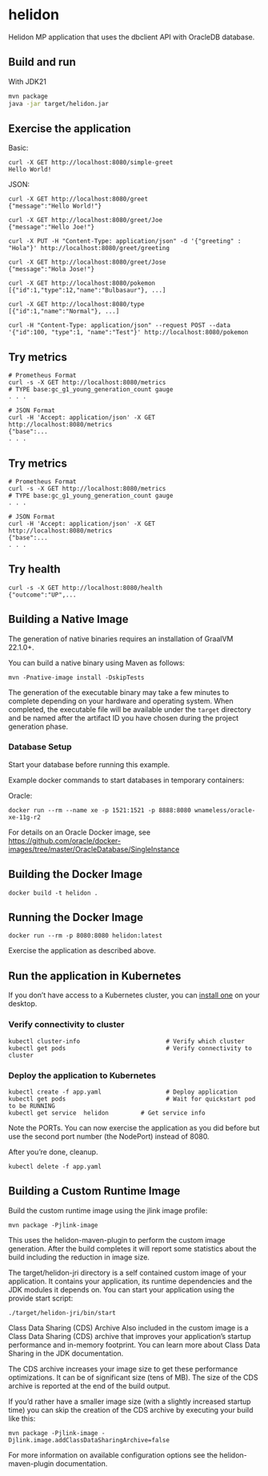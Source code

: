 # helidon

Helidon MP application that uses the dbclient API with OracleDB database.

## Build and run


With JDK21
```bash
mvn package
java -jar target/helidon.jar
```

## Exercise the application

Basic:
```
curl -X GET http://localhost:8080/simple-greet
Hello World!
```


JSON:
```
curl -X GET http://localhost:8080/greet
{"message":"Hello World!"}

curl -X GET http://localhost:8080/greet/Joe
{"message":"Hello Joe!"}

curl -X PUT -H "Content-Type: application/json" -d '{"greeting" : "Hola"}' http://localhost:8080/greet/greeting

curl -X GET http://localhost:8080/greet/Jose
{"message":"Hola Jose!"}
```

```
curl -X GET http://localhost:8080/pokemon
[{"id":1,"type":12,"name":"Bulbasaur"}, ...]

curl -X GET http://localhost:8080/type
[{"id":1,"name":"Normal"}, ...]

curl -H "Content-Type: application/json" --request POST --data '{"id":100, "type":1, "name":"Test"}' http://localhost:8080/pokemon
```


## Try metrics

```
# Prometheus Format
curl -s -X GET http://localhost:8080/metrics
# TYPE base:gc_g1_young_generation_count gauge
. . .

# JSON Format
curl -H 'Accept: application/json' -X GET http://localhost:8080/metrics
{"base":...
. . .
```



## Try metrics

```
# Prometheus Format
curl -s -X GET http://localhost:8080/metrics
# TYPE base:gc_g1_young_generation_count gauge
. . .

# JSON Format
curl -H 'Accept: application/json' -X GET http://localhost:8080/metrics
{"base":...
. . .
```


## Try health

```
curl -s -X GET http://localhost:8080/health
{"outcome":"UP",...

```


## Building a Native Image

The generation of native binaries requires an installation of GraalVM 22.1.0+.

You can build a native binary using Maven as follows:

```
mvn -Pnative-image install -DskipTests
```

The generation of the executable binary may take a few minutes to complete depending on
your hardware and operating system. When completed, the executable file will be available
under the `target` directory and be named after the artifact ID you have chosen during the
project generation phase.



### Database Setup

Start your database before running this example.

Example docker commands to start databases in temporary containers:

Oracle:
```
docker run --rm --name xe -p 1521:1521 -p 8888:8080 wnameless/oracle-xe-11g-r2
```
For details on an Oracle Docker image, see https://github.com/oracle/docker-images/tree/master/OracleDatabase/SingleInstance



## Building the Docker Image

```
docker build -t helidon .
```

## Running the Docker Image

```
docker run --rm -p 8080:8080 helidon:latest
```

Exercise the application as described above.
                                

## Run the application in Kubernetes

If you don’t have access to a Kubernetes cluster, you can [install one](https://helidon.io/docs/latest/#/about/kubernetes) on your desktop.

### Verify connectivity to cluster

```
kubectl cluster-info                        # Verify which cluster
kubectl get pods                            # Verify connectivity to cluster
```

### Deploy the application to Kubernetes

```
kubectl create -f app.yaml                  # Deploy application
kubectl get pods                            # Wait for quickstart pod to be RUNNING
kubectl get service  helidon         # Get service info
```

Note the PORTs. You can now exercise the application as you did before but use the second
port number (the NodePort) instead of 8080.

After you’re done, cleanup.

```
kubectl delete -f app.yaml
```
                                

## Building a Custom Runtime Image

Build the custom runtime image using the jlink image profile:

```
mvn package -Pjlink-image
```

This uses the helidon-maven-plugin to perform the custom image generation.
After the build completes it will report some statistics about the build including the reduction in image size.

The target/helidon-jri directory is a self contained custom image of your application. It contains your application,
its runtime dependencies and the JDK modules it depends on. You can start your application using the provide start script:

```
./target/helidon-jri/bin/start
```

Class Data Sharing (CDS) Archive
Also included in the custom image is a Class Data Sharing (CDS) archive that improves your application’s startup
performance and in-memory footprint. You can learn more about Class Data Sharing in the JDK documentation.

The CDS archive increases your image size to get these performance optimizations. It can be of significant size (tens of MB).
The size of the CDS archive is reported at the end of the build output.

If you’d rather have a smaller image size (with a slightly increased startup time) you can skip the creation of the CDS
archive by executing your build like this:

```
mvn package -Pjlink-image -Djlink.image.addClassDataSharingArchive=false
```

For more information on available configuration options see the helidon-maven-plugin documentation.
                                
